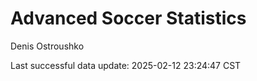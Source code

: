 # Advanced Soccer Statistics
Denis Ostroushko

<!-- gfm -->

Last successful data update: 2025-02-12 23:24:47 CST
